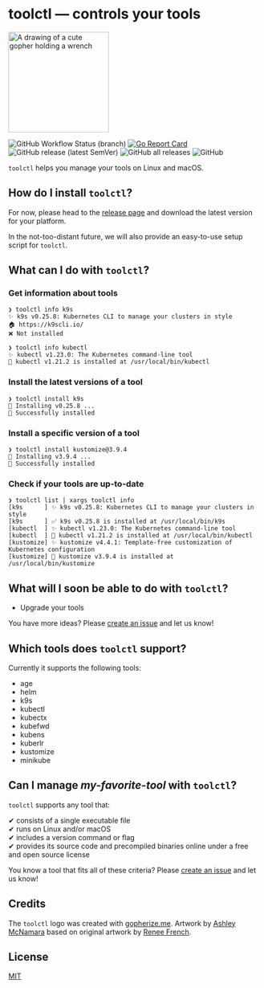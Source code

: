 # toolctl — controls your tools

<img src="https://user-images.githubusercontent.com/547220/146074557-339fc1e4-f83e-4cbb-b885-74cb6b52fd46.png" width="200px" alt="A drawing of a cute gopher holding a wrench">

![GitHub Workflow Status (branch)](https://img.shields.io/github/workflow/status/toolctl/toolctl/CI/main) [![Go Report Card](https://goreportcard.com/badge/github.com/toolctl/toolctl)](https://goreportcard.com/report/github.com/toolctl/toolctl) ![GitHub release (latest SemVer)](https://img.shields.io/github/v/release/toolctl/toolctl) ![GitHub all releases](https://img.shields.io/github/downloads/toolctl/toolctl/total) ![GitHub](https://img.shields.io/github/license/toolctl/toolctl)

`toolctl` helps you manage your tools on Linux and macOS.

## How do I install `toolctl`?

For now, please head to the [release page](https://github.com/toolctl/toolctl/releases) and download the latest version for your platform.

In the not-too-distant future, we will also provide an easy-to-use setup script for `toolctl`.

## What can I do with `toolctl`?

### Get information about tools

```text
❯ toolctl info k9s
✨ k9s v0.25.8: Kubernetes CLI to manage your clusters in style
🏠 https://k9scli.io/
❌ Not installed

❯ toolctl info kubectl
✨ kubectl v1.23.0: The Kubernetes command-line tool
🔄 kubectl v1.21.2 is installed at /usr/local/bin/kubectl
```

### Install the latest versions of a tool

```text
❯ toolctl install k9s
👷 Installing v0.25.8 ...
🎉 Successfully installed
```

### Install a specific version of a tool

```text
❯ toolctl install kustomize@3.9.4
👷 Installing v3.9.4 ...
🎉 Successfully installed
```

### Check if your tools are up-to-date

```text
❯ toolctl list | xargs toolctl info
[k9s      ] ✨ k9s v0.25.8: Kubernetes CLI to manage your clusters in style
[k9s      ] ✅ k9s v0.25.8 is installed at /usr/local/bin/k9s
[kubectl  ] ✨ kubectl v1.23.0: The Kubernetes command-line tool
[kubectl  ] 🔄 kubectl v1.21.2 is installed at /usr/local/bin/kubectl
[kustomize] ✨ kustomize v4.4.1: Template-free customization of Kubernetes configuration
[kustomize] 🔄 kustomize v3.9.4 is installed at /usr/local/bin/kustomize
```

## What will I soon be able to do with `toolctl`?

- Upgrade your tools

You have more ideas? Please [create an issue](https://github.com/toolctl/toolctl/issues/new) and let us know!

## Which tools does `toolctl` support?

Currently it supports the following tools:

- age
- helm
- k9s
- kubectl
- kubectx
- kubefwd
- kubens
- kuberlr
- kustomize
- minikube

## Can I manage _my-favorite-tool_ with `toolctl`?

`toolctl` supports any tool that:

✔ consists of a single executable file\
✔ runs on Linux and/or macOS\
✔ includes a version command or flag\
✔ provides its source code and precompiled binaries online under a free and open source license

You know a tool that fits all of these criteria?
Please [create an issue](https://github.com/toolctl/toolctl/issues/new) and let us know!

## Credits

The `toolctl` logo was created with [gopherize.me](https://gopherize.me/).
Artwork by [Ashley McNamara](https://twitter.com/ashleymcnamara) based on original artwork by [Renee French](https://reneefrench.blogspot.co.uk/).

## License

[MIT](LICENSE)
